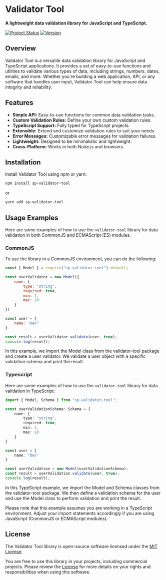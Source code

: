 # Validator Tool

**A lightweight data validation library for JavaScript and TypeScript.**

[![Project Status](https://img.shields.io/badge/status-under%20development-brightgreen)](https://github.com/SrPatoS/Validator-tool)
[![Version](https://img.shields.io/badge/version-1.0.9-blue)](https://github.com/SrPatoS/Validator-tool/releases)

## Overview

Validator Tool is a versatile data validation library for JavaScript and TypeScript applications. It provides a set of easy-to-use functions and utilities to validate various types of data, including strings, numbers, dates, emails, and more. Whether you're building a web application, API, or any software that handles user input, Validator Tool can help ensure data integrity and reliability.

## Features

- **Simple API:** Easy-to-use functions for common data validation tasks.
- **Custom Validation Rules:** Define your own custom validation rules.
- **TypeScript Support:** Fully typed for TypeScript projects.
- **Extensible:** Extend and customize validation rules to suit your needs.
- **Error Messages:** Customizable error messages for validation failures.
- **Lightweight:** Designed to be minimalistic and lightweight.
- **Cross-Platform:** Works in both Node.js and browsers.

## Installation

Install Validator Tool using npm or yarn:

```bash
npm install sp-validator-tool
```
or

```bash
yarn add sp-validator-tool
```

## Usage Examples

Here are some examples of how to use the `validator-tool` library for data validation in both CommonJS and ECMAScript (ES) modules.

### CommonJS

To use the library in a CommonJS environment, you can do the following:

```javascript
const { Model } = require("sp-validator-tool").default;

const userValidator = new Model({
    name: {
        type: "string",
        required: true,
        min: 1,
        max: 10
    }
})

const user = {
    name: "Dev"
}

const result = userValidator.validate(user, true);
console.log(result);
```

In this example, we import the Model class from the validator-tool package and create a user validator. We validate a user object with a specific validation schema and print the result.

### Typescript

Here are some examples of how to use the `validator-tool` library for data validation in TypeScript:

```typescript
import { Model, Schema } from "sp-validator-tool";

const userValidationSchema: Schema = {
    name: {
        type: "string",
        required: true,
        min: 1,
        max: 10
    }
}

const user = {
    name: "Dev"
}

const userValidation = new Model(userValidationSchema);
const result = userValidation.validate(user, true);
console.log(result);

```
In this TypeScript example, we import the Model and Schema classes from the validator-tool package. We then define a validation schema for the user and use the Model class to perform validation and print the result.

Please note that this example assumes you are working in a TypeScript environment. Adjust your import statements accordingly if you are using JavaScript (CommonJS or ECMAScript modules).

## License

The Validator Tool library is open-source software licensed under the [MIT License](https://opensource.org/licenses/MIT).

You are free to use this library in your projects, including commercial projects. Please review the [License](https://opensource.org/licenses/MIT) for more details on your rights and responsibilities when using this software.
